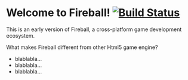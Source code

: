 Welcome to Fireball! [![Build Status](https://travis-ci.org/fireball-x/engine.svg?branch=master)](https://travis-ci.org/fireball-x/engine)
======

This is an early version of Fireball, a cross-platform game development ecosystem.  
  
What makes Fireball different from other Html5 game engine?	
- blablabla...
- blablabla...
- blablabla...